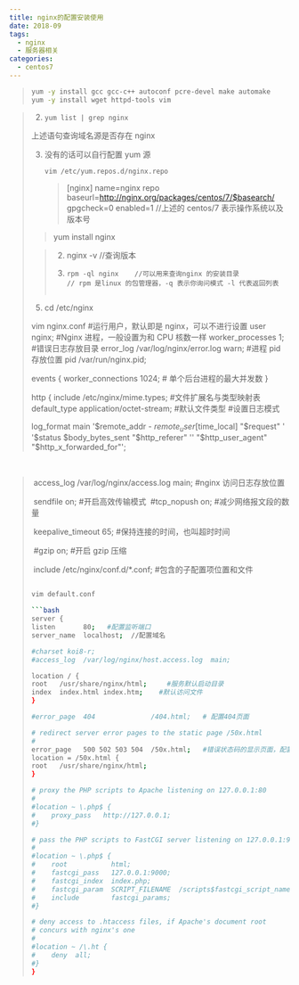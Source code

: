 ```yaml
---
title: nginx的配置安装使用
date: 2018-09
tags:
  - nginx
  - 服务器相关
categories:
  - centos7
---
```


> ```bash
> yum -y install gcc gcc-c++ autoconf pcre-devel make automake
> yum -y install wget httpd-tools vim
> ```

> 2. `yum list | grep nginx`
>
> 上述语句查询域名源是否存在 nginx
>
> 3. 没有的话可以自行配置 yum 源
>
>    `vim /etc/yum.repos.d/nginx.repo`
>
>    > [nginx]
>    > name=nginx repo
>    > baseurl=http://nginx.org/packages/centos/7/$basearch/
>    > gpgcheck=0
>    > enabled=1
>    > //上述的 centos/7 表示操作系统以及版本号
>
> > yum install nginx
>
> > 2. nginx -v //查询版本
> >
> > 3. ```text
> >    rpm -ql nginx    //可以用来查询nginx 的安装目录
> >    // rpm 是linux 的包管理器，-q 表示你询问模式 -l 代表返回列表
> >    ```
> >
> > ```
> >
> > ```
>
> 5. cd /etc/nginx
>
> vim nginx.conf #运行用户，默认即是 nginx，可以不进行设置
> user nginx;
> #Nginx 进程，一般设置为和 CPU 核数一样
> worker_processes 1;  
> #错误日志存放目录
> error_log /var/log/nginx/error.log warn; #进程 pid 存放位置
> pid /var/run/nginx.pid;
>
> events {
> worker_connections 1024; # 单个后台进程的最大并发数
> }
>
> http {
> include /etc/nginx/mime.types; #文件扩展名与类型映射表
> default_type application/octet-stream; #默认文件类型 #设置日志模式
>
> log_format main '$remote_addr - $remote_user [$time_local] "$request" '
> '$status $body_bytes_sent "$http_referer" ''
> "$http_user_agent" "$http_x_forwarded_for"';

​

> ​ access_log /var/log/nginx/access.log main; #nginx 访问日志存放位置
>
> ​ sendfile on; #开启高效传输模式
> ​ #tcp_nopush on; #减少网络报文段的数量
>
> ​ keepalive_timeout 65; #保持连接的时间，也叫超时时间
>
> ​ #gzip on; #开启 gzip 压缩
>
> ​ include /etc/nginx/conf.d/\*.conf; #包含的子配置项位置和文件
>
> ````bash
>
> vim default.conf
>
> ​```bash
> server {
> listen       80;   #配置监听端口
> server_name  localhost;  //配置域名
>
> #charset koi8-r;
> #access_log  /var/log/nginx/host.access.log  main;
>
> location / {
> root   /usr/share/nginx/html;     #服务默认启动目录
> index  index.html index.htm;    #默认访问文件
> }
>
> #error_page  404              /404.html;   # 配置404页面
>
> # redirect server error pages to the static page /50x.html
> #
> error_page   500 502 503 504  /50x.html;   #错误状态码的显示页面，配置后需要重启
> location = /50x.html {
> root   /usr/share/nginx/html;
> }
>
> # proxy the PHP scripts to Apache listening on 127.0.0.1:80
> #
> #location ~ \.php$ {
> #    proxy_pass   http://127.0.0.1;
> #}
>
> # pass the PHP scripts to FastCGI server listening on 127.0.0.1:9000
> #
> #location ~ \.php$ {
> #    root           html;
> #    fastcgi_pass   127.0.0.1:9000;
> #    fastcgi_index  index.php;
> #    fastcgi_param  SCRIPT_FILENAME  /scripts$fastcgi_script_name;
> #    include        fastcgi_params;
> #}
>
> # deny access to .htaccess files, if Apache's document root
> # concurs with nginx's one
> #
> #location ~ /\.ht {
> #    deny  all;
> #}
> }
> ````

